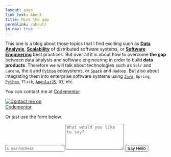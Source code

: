 ```yaml
---
layout: page
link_text: About
title: Mind the gap
permalink: /about/
in_nav: true
---
```

This one is a blog about those topics that I find exciting such as [**Data Analysis**](http://jadianes.me/categories/data-analysis/), [**Scalability**](http://jadianes.me/categories/architecture/) of distributed software systems, or [**Software Engineering**](http://jadianes.me/categories/management/) best practices. But over all it is about how to overcome **the gap** between data analysis and software engineering in order to build **data products**. Therefore we will talk about technologies such as `Solr` and `Lucene`, the [`R`](http://jadianes.me/tags/r) and [`Python`](http://jadianes.me/tags/python) ecosystems, or [`Spark`](http://jadianes.me/tags/spark) and `Hadoop`. But also about integrating them into enterprise software systems using [`Java`](http://jadianes.me/tags/java), `Spring`, [`Python`](http://jadianes.me/tags/python), `Flask`, [`AngularJS`](http://jadianes.me/tags/angularjs), `D3`, etc.  

You can contact me at [Codementor](https://www.codementor.io/jadianes)    

<div>
<a href="https://www.codementor.io/jadianes"><img src="https://cdn.codementor.io/badges/contact_me_github.svg" alt="Contact me on Codementor" style="max-width:30%" /></a>
</div>  

Or just use the form below.  

<div class="py2">
  <form action="https://forms.brace.io/jadianes@gmail.com" method="POST" class="form-stacked form-light">
    <input type="text" name="email" class="input mobile-block" placeholder="Email Address">
    <textarea type="text" name="content" class="input mobile-block" rows="5" placeholder="What would you like to say?"></textarea>
    <input type="submit" class="button button-blue button-big mobile-block" value="Say Hello">
  </form>
</div>
